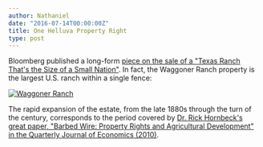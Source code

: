 ```yaml
---
author: Nathaniel
date: "2016-07-14T00:00:00Z"
title: One Helluva Property Right
type: post
---
```


Bloomberg published a long-form <a href="http://www.bloomberg.com/graphics/2015-famous-texas-waggoner-ranch-for-sale/">piece on the sale of a "Texas Ranch That's the Size of a Small Nation"</a>. In fact, the Waggoner Ranch property is the largest U.S. ranch within a single fence:

<p><div class="media image"> <a href="http://www.bloomberg.com/graphics/2015-famous-texas-waggoner-ranch-for-sale/"><img src="{{ site.baseurl }}/assets/coasefence.png" alt="Waggoner Ranch" /></a></div></p>

The rapid expansion of the estate, from the late 1880s through the turn of the century, corresponds to the period covered by <a href="http://qje.oxfordjournals.org/content/125/2/767.abstract">Dr. Rick Hornbeck's great paper, "Barbed Wire: Property Rights and Agricultural Development" in the Quarterly Journal of Economics (2010)</a>. 
